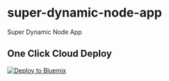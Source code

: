 # super-dynamic-node-app
Super Dynamic Node App


## One Click Cloud Deploy

[![Deploy to Bluemix](https://bluemix.net/deploy/button.png)](https://bluemix.net/deploy?repository=https://github.com/jagadeeshthegeek/super-dynamic-node-app)